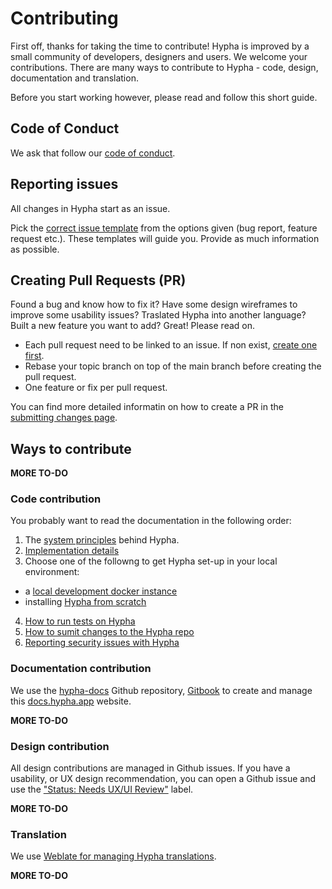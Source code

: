 # Contributing

First off, thanks for taking the time to contribute! Hypha is improved by a small community of developers, designers and users. We welcome your contributions. There are many ways to contribute to Hypha - code, design, documentation and translation.

Before you start working however, please read and follow this short guide.

## Code of Conduct

We ask that follow our [code of conduct](https://docs.hypha.app/contributing/codeofconduct).

## Reporting issues

All changes in Hypha start as an issue.

Pick the [correct issue template](https://github.com/HyphaApp/hypha/issues/new/choose) from the options given (bug report, feature request etc.). These templates will guide you. Provide as much information as possible. 

## Creating Pull Requests (PR)

Found a bug and know how to fix it? Have some design wireframes to improve some usability issues? Traslated Hypha into another language? Built a new feature you want to add? Great! Please read on.

- Each pull request need to be linked to an issue. If non exist, [create one first](https://github.com/HyphaApp/hypha/issues/new/choose).
- Rebase your topic branch on top of the main branch before creating the pull request.
- One feature or fix per pull request.

You can find more detailed informatin on how to create a PR in the [submitting changes page](https://docs.hypha.app/contributing/submittingchanges).

## Ways to contribute

**MORE TO-DO**

### Code contribution

You probably want to read the documentation in the following order: 

1. The [system principles](https://docs.hypha.app/contributing/systemprinciples) behind Hypha.
2. [Implementation details](https://docs.hypha.app/contributing/implementationdetails)
3. Choose one of the followng to get Hypha set-up in your local environment:
  * a [local development docker instance](https://docs.hypha.app/contributing/localdeveldocker)
  * installing [Hypha from scratch](https://docs.hypha.app/contributing/localdevelscratch)
4. [How to run tests on Hypha](https://docs.hypha.app/contributing/testing) 
5. [How to sumit changes to the Hypha repo](https://docs.hypha.app/contributing/submittingchanges)
6. [Reporting security issues with Hypha](https://docs.hypha.app/contributing/contributing/security)

### Documentation contribution

We use the [hypha-docs](https://github.com/HyphaApp/hypha-docs/) Github repository, [Gitbook](http://gitbook.com/) to create and manage this [docs.hypha.app](docs.hypha.app) website.

**MORE TO-DO**

### Design contribution

All design contributions are managed in Github issues. If you have a usability, or UX design recommendation, you can open a Github issue and use the ["Status: Needs UX/UI Review"](https://github.com/HyphaApp/hypha/labels/Status%3A%20Needs%20UI%2FUX%20review) label. 

**MORE TO-DO**

### Translation

We use [Weblate for managing Hypha translations](https://hosted.weblate.org/projects/hypha/).

**MORE TO-DO**
